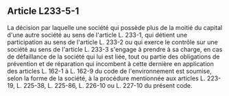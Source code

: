 Article L233-5-1
----
La décision par laquelle une société qui possède plus de la moitié du capital
d'une autre société au sens de l'article L. 233-1, qui détient une participation
au sens de l'article L. 233-2 ou qui exerce le contrôle sur une société au sens
de l'article L. 233-3 s'engage à prendre à sa charge, en cas de défaillance de
la société qui lui est liée, tout ou partie des obligations de prévention et de
réparation qui incombent à cette dernière en application des articles L. 162-1 à
L. 162-9 du code de l'environnement est soumise, selon la forme de la société, à
la procédure mentionnée aux articles L. 223-19, L. 225-38, L. 225-86, L. 226-10
ou L. 227-10 du présent code.

